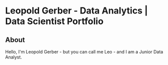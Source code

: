 # Leopold Gerber - Data Analytics | Data Scientist Portfolio
## About
Hello, I'm Leopold Gerber - but you can call me Leo - and I am a Junior Data Analyst. 
